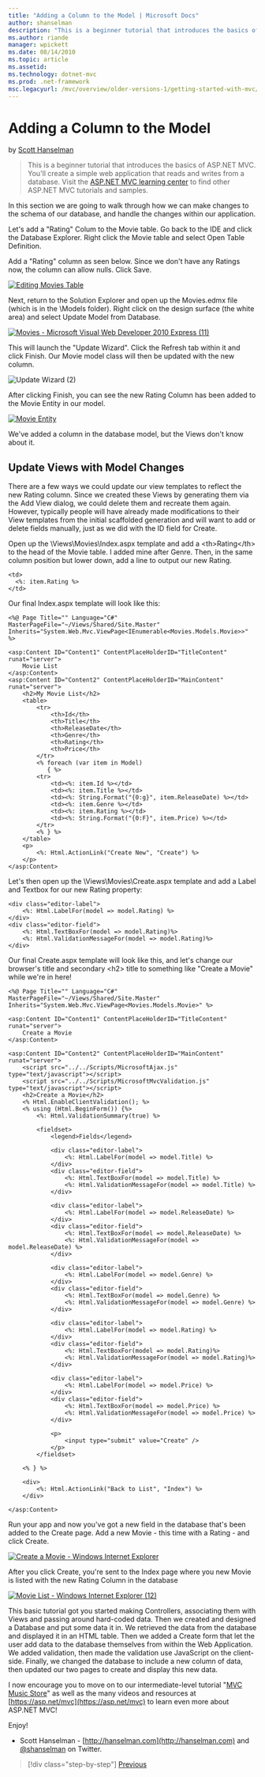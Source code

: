 ```yaml
---
title: "Adding a Column to the Model | Microsoft Docs"
author: shanselman
description: "This is a beginner tutorial that introduces the basics of ASP.NET MVC. You’ll create a simple web application that reads and writes from a database."
ms.author: riande
manager: wpickett
ms.date: 08/14/2010
ms.topic: article
ms.assetid: 
ms.technology: dotnet-mvc
ms.prod: .net-framework
msc.legacyurl: /mvc/overview/older-versions-1/getting-started-with-mvc/getting-started-with-mvc-part8
---
```

Adding a Column to the Model
====================
by [Scott Hanselman](https://github.com/shanselman)

> This is a beginner tutorial that introduces the basics of ASP.NET MVC. You'll create a simple web application that reads and writes from a database. Visit the [ASP.NET MVC learning center](../../../index.md) to find other ASP.NET MVC tutorials and samples.


In this section we are going to walk through how we can make changes to the schema of our database, and handle the changes within our application.

Let's add a "Rating" Colum to the Movie table. Go back to the IDE and click the Database Explorer. Right click the Movie table and select Open Table Definition.

Add a "Rating" column as seen below. Since we don't have any Ratings now, the column can allow nulls. Click Save.

[![Editing Movies Table](getting-started-with-mvc-part8/_static/image2.png)](getting-started-with-mvc-part8/_static/image1.png)

Next, return to the Solution Explorer and open up the Movies.edmx file (which is in the \Models folder). Right click on the design surface (the white area) and select Update Model from Database.

[![Movies - Microsoft Visual Web Developer 2010 Express (11)](getting-started-with-mvc-part8/_static/image4.png)](getting-started-with-mvc-part8/_static/image3.png)

This will launch the "Update Wizard". Click the Refresh tab within it and click Finish. Our Movie model class will then be updated with the new column.

![Update Wizard (2)](getting-started-with-mvc-part8/_static/image5.png)

After clicking Finish, you can see the new Rating Column has been added to the Movie Entity in our model.

[![Movie Entity](getting-started-with-mvc-part8/_static/image7.png)](getting-started-with-mvc-part8/_static/image6.png)

We've added a column in the database model, but the Views don't know about it.

## Update Views with Model Changes

There are a few ways we could update our view templates to reflect the new Rating column. Since we created these Views by generating them via the Add View dialog, we could delete them and recreate them again. However, typically people will have already made modifications to their View templates from the initial scaffolded generation and will want to add or delete fields manually, just as we did with the ID field for Create.

Open up the \Views\Movies\Index.aspx template and add a &lt;th&gt;Rating&lt;/th&gt; to the head of the Movie table. I added mine after Genre. Then, in the same column position but lower down, add a line to output our new Rating.

    <td>
      <%: item.Rating %>
    </td>

Our final Index.aspx template will look like this:

    <%@ Page Title="" Language="C#" MasterPageFile="~/Views/Shared/Site.Master" Inherits="System.Web.Mvc.ViewPage<IEnumerable<Movies.Models.Movie>>" %>
    
    <asp:Content ID="Content1" ContentPlaceHolderID="TitleContent" runat="server">
        Movie List
    </asp:Content>
    <asp:Content ID="Content2" ContentPlaceHolderID="MainContent" runat="server">
        <h2>My Movie List</h2>
        <table>
            <tr>
                <th>Id</th>
                <th>Title</th>
                <th>ReleaseDate</th>
                <th>Genre</th>
                <th>Rating</th>
                <th>Price</th>
            </tr>
            <% foreach (var item in Model)
               { %>
            <tr>
                <td><%: item.Id %></td>
                <td><%: item.Title %></td>
                <td><%: String.Format("{0:g}", item.ReleaseDate) %></td>
                <td><%: item.Genre %></td>
                <td><%: item.Rating %></td>
                <td><%: String.Format("{0:F}", item.Price) %></td>
            </tr>
            <% } %>
        </table>
        <p>
            <%: Html.ActionLink("Create New", "Create") %>
        </p>
    </asp:Content>

Let's then open up the \Views\Movies\Create.aspx template and add a Label and Textbox for our new Rating property:

    <div class="editor-label">
        <%: Html.LabelFor(model => model.Rating) %>
    </div>
    <div class="editor-field">
        <%: Html.TextBoxFor(model => model.Rating)%>
        <%: Html.ValidationMessageFor(model => model.Rating)%>
    </div>

Our final Create.aspx template will look like this, and let's change our browser's title and secondary &lt;h2&gt; title to something like "Create a Movie" while we're in here!

    <%@ Page Title="" Language="C#" MasterPageFile="~/Views/Shared/Site.Master" Inherits="System.Web.Mvc.ViewPage<Movies.Models.Movie>" %>
    
    <asp:Content ID="Content1" ContentPlaceHolderID="TitleContent" runat="server">
        Create a Movie
    </asp:Content>
    
    <asp:Content ID="Content2" ContentPlaceHolderID="MainContent" runat="server">
        <script src="../../Scripts/MicrosoftAjax.js" type="text/javascript"></script>
        <script src="../../Scripts/MicrosoftMvcValidation.js" type="text/javascript"></script>
        <h2>Create a Movie</h2>
        <% Html.EnableClientValidation(); %>
        <% using (Html.BeginForm()) {%>
            <%: Html.ValidationSummary(true) %>
    
            <fieldset>
                <legend>Fields</legend>
               
                <div class="editor-label">
                    <%: Html.LabelFor(model => model.Title) %>
                </div>
                <div class="editor-field">
                    <%: Html.TextBoxFor(model => model.Title) %>
                    <%: Html.ValidationMessageFor(model => model.Title) %>
                </div>
               
                <div class="editor-label">
                    <%: Html.LabelFor(model => model.ReleaseDate) %>
                </div>
                <div class="editor-field">
                    <%: Html.TextBoxFor(model => model.ReleaseDate) %>
                    <%: Html.ValidationMessageFor(model => model.ReleaseDate) %>
                </div>
               
                <div class="editor-label">
                    <%: Html.LabelFor(model => model.Genre) %>
                </div>
                <div class="editor-field">
                    <%: Html.TextBoxFor(model => model.Genre) %>
                    <%: Html.ValidationMessageFor(model => model.Genre) %>
                </div>
    
                <div class="editor-label">
                    <%: Html.LabelFor(model => model.Rating) %>
                </div>
                <div class="editor-field">
                    <%: Html.TextBoxFor(model => model.Rating)%>
                    <%: Html.ValidationMessageFor(model => model.Rating)%>
                </div>
    
                <div class="editor-label">
                    <%: Html.LabelFor(model => model.Price) %>
                </div>
                <div class="editor-field">
                    <%: Html.TextBoxFor(model => model.Price) %>
                    <%: Html.ValidationMessageFor(model => model.Price) %>
                </div>
               
                <p>
                    <input type="submit" value="Create" />
                </p>
            </fieldset>
    
        <% } %>
    
        <div>
            <%: Html.ActionLink("Back to List", "Index") %>
        </div>
    
    </asp:Content>

Run your app and now you've got a new field in the database that's been added to the Create page. Add a new Movie - this time with a Rating - and click Create.

[![Create a Movie - Windows Internet Explorer](getting-started-with-mvc-part8/_static/image9.png)](getting-started-with-mvc-part8/_static/image8.png)

After you click Create, you're sent to the Index page where you new Movie is listed with the new Rating Column in the database

[![Movie List - Windows Internet Explorer (12)](getting-started-with-mvc-part8/_static/image11.png)](getting-started-with-mvc-part8/_static/image10.png)

This basic tutorial got you started making Controllers, associating them with Views and passing around hard-coded data. Then we created and designed a Database and put some data it in. We retrieved the data from the database and displayed it in an HTML table. Then we added a Create form that let the user add data to the database themselves from within the Web Application. We added validation, then made the validation use JavaScript on the client-side. Finally, we changed the database to include a new column of data, then updated our two pages to create and display this new data.

I now encourage you to move on to our intermediate-level tutorial "[MVC Music Store](../../older-versions/mvc-music-store/mvc-music-store-part-1.md)" as well as the many videos and resources at [https://asp.net/mvc](https://asp.net/mvc) to learn even more about ASP.NET MVC!

Enjoy!

- Scott Hanselman - [http://hanselman.com](http://hanselman.com) and [@shanselman](http://twitter.com/shanselman) on Twitter.

>[!div class="step-by-step"] [Previous](getting-started-with-mvc-part7.md)